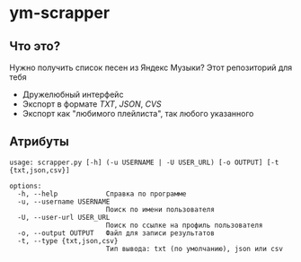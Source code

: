 # ym-scrapper

## Что это?
Нужно получить список песен из Яндекс Музыки? Этот репозиторий для тебя

- Дружелюбный интерфейс
- Экспорт в формате _TXT_, _JSON_, _CVS_
- Экспорт как "любимого плейлиста", так любого указанного

## Атрибуты
```
usage: scrapper.py [-h] (-u USERNAME | -U USER_URL) [-o OUTPUT] [-t {txt,json,csv}]

options:
  -h, --help            Справка по программе
  -u, --username USERNAME
                        Поиск по имени пользователя
  -U, --user-url USER_URL
                        Поиск по ссылке на профиль пользователя
  -o, --output OUTPUT   Файл для записи результатов
  -t, --type {txt,json,csv}
                        Тип вывода: txt (по умолчанию), json или csv
```